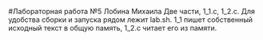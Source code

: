 #Лабораторная работа №5 Лобина Михаила
Две части, 1_1.c, 1_2.c. Для удобства сборки и запуска рядом лежит lab.sh. 
1_1 пишет собственный исходный текст в общую память, 1_2.с читает его из памяти.

